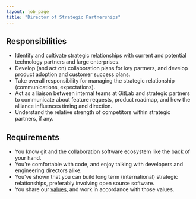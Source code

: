 ```yaml
---
layout: job_page
title: "Director of Strategic Partnerships"
---
```


## Responsibilities

* Identify and cultivate strategic relationships with current and potential
technology partners and large enterprises.
* Develop (and act on) collaboration plans for key partners, and develop product
adoption and customer success plans.
* Take overall responsibility for managing the strategic relationship (communications, expectations).
* Act as a liaison between internal teams at GitLab and strategic partners to communicate about feature requests, product roadmap, and how the alliance influences timing and direction.
* Understand the relative strength of competitors within strategic partners, if any.

## Requirements

* You know git and the collaboration software ecosystem like the back of your hand.
* You’re comfortable with code, and enjoy talking with developers and engineering directors alike.
* You’ve shown that you can build long term (international) strategic relationships, preferably involving open source software.
* You share our [values](/handbook/#values), and work in accordance with those values.
